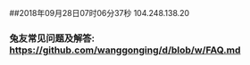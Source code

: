 ##2018年09月28日07时06分37秒 104.248.138.20
### 兔友常见问题及解答: https://github.com/wanggonging/d/blob/w/FAQ.md
